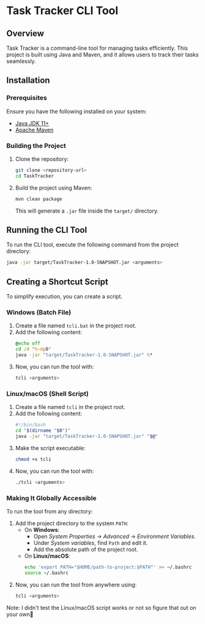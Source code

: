 # Task Tracker CLI Tool

## Overview
Task Tracker is a command-line tool for managing tasks efficiently. This project is built using Java and Maven, and it allows users to track their tasks seamlessly.

## Installation

### Prerequisites
Ensure you have the following installed on your system:
- [Java JDK 11+](https://www.oracle.com/java/technologies/javase-downloads.html)
- [Apache Maven](https://maven.apache.org/download.cgi)

### Building the Project
1. Clone the repository:
   ```sh
   git clone <repository-url>
   cd TaskTracker
   ```
2. Build the project using Maven:
   ```sh
   mvn clean package
   ```
   This will generate a `.jar` file inside the `target/` directory.

## Running the CLI Tool
To run the CLI tool, execute the following command from the project directory:
```sh
java -jar target/TaskTracker-1.0-SNAPSHOT.jar <arguments>
```

## Creating a Shortcut Script
To simplify execution, you can create a script.

### Windows (Batch File)
1. Create a file named `tcli.bat` in the project root.
2. Add the following content:
   ```bat
   @echo off
   cd /d "%~dp0"
   java -jar "target/TaskTracker-1.0-SNAPSHOT.jar" %*
   ```
3. Now, you can run the tool with:
   ```sh
   tcli <arguments>
   ```

### Linux/macOS (Shell Script)
1. Create a file named `tcli` in the project root.
2. Add the following content:
   ```sh
   #!/bin/bash
   cd "$(dirname "$0")"
   java -jar "target/TaskTracker-1.0-SNAPSHOT.jar" "$@"
   ```
3. Make the script executable:
   ```sh
   chmod +x tcli
   ```
4. Now, you can run the tool with:
   ```sh
   ./tcli <arguments>
   ```

### Making It Globally Accessible
To run the tool from any directory:
1. Add the project directory to the system `PATH`:
    - On **Windows**:
        - Open *System Properties* → *Advanced* → *Environment Variables*.
        - Under *System variables*, find `Path` and edit it.
        - Add the absolute path of the project root.
    - On **Linux/macOS**:
      ```sh
      echo 'export PATH="$HOME/path-to-project:$PATH"' >> ~/.bashrc
      source ~/.bashrc
      ```
2. Now, you can run the tool from anywhere using:
   ```sh
   tcli <arguments>
   ```
Note: I didn't test the Linux/macOS script works or not so figure that out on your own🤠
